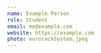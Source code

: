 ```yaml
---
name: Example Person
role: Student
email: me@example.com
website: https://example.com
photo: eurorackSystem.jpeg
---
```

